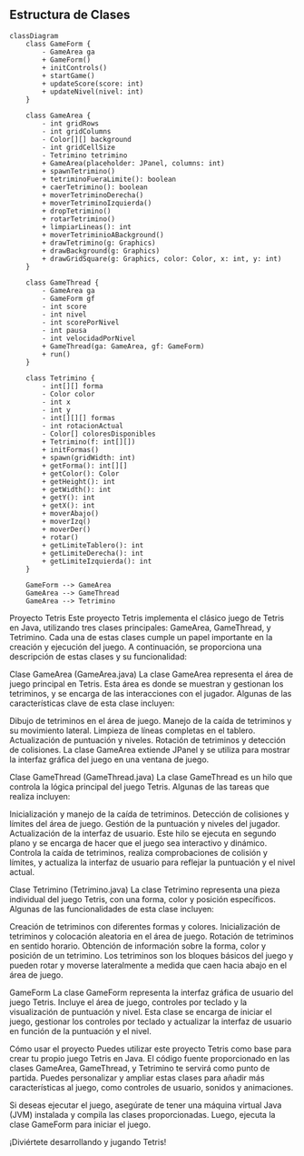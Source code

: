## Estructura de Clases

```mermaid
classDiagram
    class GameForm {
        - GameArea ga
        + GameForm()
        + initControls()
        + startGame()
        + updateScore(score: int)
        + updateNivel(nivel: int)
    }

    class GameArea {
        - int gridRows
        - int gridColumns
        - Color[][] background
        - int gridCellSize
        - Tetrimino tetrimino
        + GameArea(placeholder: JPanel, columns: int)
        + spawnTetrimino()
        + tetriminoFueraLimite(): boolean
        + caerTetrimino(): boolean
        + moverTetriminoDerecha()
        + moverTetriminoIzquierda()
        + dropTetrimino()
        + rotarTetrimino()
        + limpiarLineas(): int
        + moverTetriminioABackground()
        + drawTetrimino(g: Graphics)
        + drawBackground(g: Graphics)
        + drawGridSquare(g: Graphics, color: Color, x: int, y: int)
    }

    class GameThread {
        - GameArea ga
        - GameForm gf
        - int score
        - int nivel
        - int scorePorNivel
        - int pausa
        - int velocidadPorNivel
        + GameThread(ga: GameArea, gf: GameForm)
        + run()
    }

    class Tetrimino {
        - int[][] forma
        - Color color
        - int x
        - int y
        - int[][][] formas
        - int rotacionActual
        - Color[] coloresDisponibles
        + Tetrimino(f: int[][])
        + initFormas()
        + spawn(gridWidth: int)
        + getForma(): int[][]
        + getColor(): Color
        + getHeight(): int
        + getWidth(): int
        + getY(): int
        + getX(): int
        + moverAbajo()
        + moverIzq()
        + moverDer()
        + rotar()
        + getLimiteTablero(): int
        + getLimiteDerecha(): int
        + getLimiteIzquierda(): int
    }

    GameForm --> GameArea
    GameArea --> GameThread
    GameArea --> Tetrimino
```

Proyecto Tetris
Este proyecto Tetris implementa el clásico juego de Tetris en Java, utilizando tres clases principales: GameArea, GameThread, y Tetrimino. Cada una de estas clases cumple un papel importante en la creación y ejecución del juego. A continuación, se proporciona una descripción de estas clases y su funcionalidad:

Clase GameArea (GameArea.java)
La clase GameArea representa el área de juego principal en Tetris. Esta área es donde se muestran y gestionan los tetriminos, y se encarga de las interacciones con el jugador. Algunas de las características clave de esta clase incluyen:

Dibujo de tetriminos en el área de juego.
Manejo de la caída de tetriminos y su movimiento lateral.
Limpieza de líneas completas en el tablero.
Actualización de puntuación y niveles.
Rotación de tetriminos y detección de colisiones.
La clase GameArea extiende JPanel y se utiliza para mostrar la interfaz gráfica del juego en una ventana de juego.

Clase GameThread (GameThread.java)
La clase GameThread es un hilo que controla la lógica principal del juego Tetris. Algunas de las tareas que realiza incluyen:

Inicialización y manejo de la caída de tetriminos.
Detección de colisiones y límites del área de juego.
Gestión de la puntuación y niveles del jugador.
Actualización de la interfaz de usuario.
Este hilo se ejecuta en segundo plano y se encarga de hacer que el juego sea interactivo y dinámico. Controla la caída de tetriminos, realiza comprobaciones de colisión y límites, y actualiza la interfaz de usuario para reflejar la puntuación y el nivel actual.

Clase Tetrimino (Tetrimino.java)
La clase Tetrimino representa una pieza individual del juego Tetris, con una forma, color y posición específicos. Algunas de las funcionalidades de esta clase incluyen:

Creación de tetriminos con diferentes formas y colores.
Inicialización de tetriminos y colocación aleatoria en el área de juego.
Rotación de tetriminos en sentido horario.
Obtención de información sobre la forma, color y posición de un tetrimino.
Los tetriminos son los bloques básicos del juego y pueden rotar y moverse lateralmente a medida que caen hacia abajo en el área de juego.

GameForm
La clase GameForm representa la interfaz gráfica de usuario del juego Tetris. Incluye el área de juego, controles por teclado y la visualización de puntuación y nivel. Esta clase se encarga de iniciar el juego, gestionar los controles por teclado y actualizar la interfaz de usuario en función de la puntuación y el nivel.

Cómo usar el proyecto
Puedes utilizar este proyecto Tetris como base para crear tu propio juego Tetris en Java. El código fuente proporcionado en las clases GameArea, GameThread, y Tetrimino te servirá como punto de partida. Puedes personalizar y ampliar estas clases para añadir más características al juego, como controles de usuario, sonidos y animaciones.

Si deseas ejecutar el juego, asegúrate de tener una máquina virtual Java (JVM) instalada y compila las clases proporcionadas. Luego, ejecuta la clase GameForm para iniciar el juego.

¡Diviértete desarrollando y jugando Tetris!
